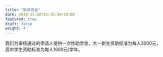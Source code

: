 ```yaml
---
title: "助学资金"
date: 2018-11-28T15:15:34+10:00
featured: true
draft: false
weight: 4
---
```


我们为审核通过的申请人提供一次性助学金，大一新生资助标准为每人3000元，高中学生资助标准为每人1600元/学年。